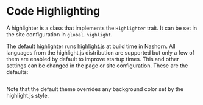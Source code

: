 # Code Highlighting

A highlighter is a class that implements the `Highlighter` trait. It can be set in the site configuration in `global.highlight`.

The default highlighter runs [highlight.js](https://highlightjs.org/) at build time in Nashorn. All languages from the highlight.js distribution are supported but only a few of them are enabled by default to improve startup times. This and other settings can be changed in the page or site configuration. These are the defaults:

```yaml src=../../src/main/resources/ornate-reference.conf#--doc-highlightjs
```

Note that the default theme overrides any background color set by the highlight.js style.

